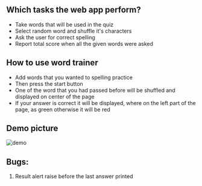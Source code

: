 

## Which tasks the web app perform?

* Take words that will be used in the quiz 
* Select random word and shuffle it's characters 
* Ask the user for correct spelling
* Report total score when all the given words were asked  

## How to use word trainer
- Add words that you wanted to spelling practice
- Then press the start button
- One of the word that you had passed before will be shuffled and displayed on center of the page
- If your answer is correct it will be displayed, where on the left part of the page, as green otherwise it will be red 

## Demo picture
![demo](https://user-images.githubusercontent.com/56651041/128644928-64be24d8-7090-4de9-ba04-43391cc81485.png)

## Bugs:
1. Result alert raise before the last answer printed

